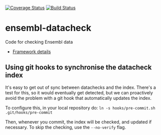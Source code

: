 [![Coverage Status](https://coveralls.io/repos/github/Ensembl/ensembl-datacheck/badge.svg?branch=master)](https://coveralls.io/github/Ensembl/ensembl-datacheck?branch=master) [![Build Status](https://travis-ci.org/Ensembl/ensembl-datacheck.svg?branch=master)](https://travis-ci.org/Ensembl/ensembl-datacheck)

# ensembl-datacheck
Code for checking Ensembl data
* [Framework details](framework.md)

## Using git hooks to synchronise the datacheck index
It's easy to get out of sync between datachecks and the index. There's a
test for this, so it would eventually get detected, but we can proactively
avoid the problem with a git hook that automatically updates the index.

To configure this, in your local repository do:
`ln -s hooks/pre-commit.sh .git/hooks/pre-commit`

Then, whenever you commit, the index will be checked, and updated if
necessary. To skip the checking, use the `--no-verify` flag.
